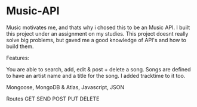 # Music-API

Music motivates me, and thats why i chosed this to be an Music API.
I built this project under an assignment on my studies.
This project doesnt really solve big problems, but gaved me a good knowledge of API's and how to build them.

Features:

You are able to search, add, edit & post + delete a song.
Songs are defined to have an artist name and a title for the song. I added tracktime to it too.

Mongoose, MongoDB & Atlas, Javascript, JSON

Routes
GET
SEND
POST
PUT
DELETE
